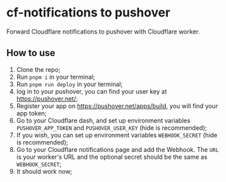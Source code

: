 # cf-notifications to pushover

Forward Cloudflare notifications to pushover with Cloudflare worker.

## How to use

1. Clone the repo;
2. Run `pnpm i` in your terminal;
3. Run `pnpm run deploy` in your terminal;
4. log in to your pushover, you can find your user key at https://pushover.net/;
5. Register your app on https://pushover.net/apps/build, you will find your app token;
7. Go to your Cloudflare dash, and set up environment variables `PUSHOVER_APP_TOKEN` and `PUSHOVER_USER_KEY` (hide is recommended);
8. If you wish, you can set up environment variables `WEBHOOK_SECRET` (hide is recommended);
9. Go to your Cloudflare notifications page and add the Webhook. The `URL` is your worker's URL and the optional secret should be the same as `WEBHOOK_SECRET`;
10. It should work now;
